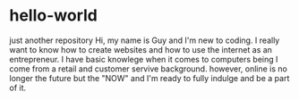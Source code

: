 # hello-world
just another repository 
Hi, my name is Guy and I'm new to coding. I really want to know how to create websites and how to use the internet as an entrepreneur.  I have basic knowlege when it comes to computers being I come from a retail and customer servive background. however, online is no longer the future but the "NOW" and I'm ready to fully indulge and be a part of it.
